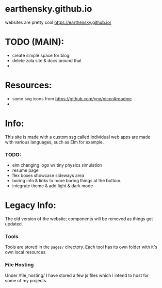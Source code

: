 # earthensky.github.io
websites are pretty cool https://earthensky.github.io/

# TODO (MAIN):
- create simple space for blog
- delete zola site & docs around that
- 

# Resources:
- some svg icons from https://github.com/yne/picon#readme
- 

# Info:
This site is made with a custom ssg called 
Individual web apps are made with various languages, such as Elm for example.

### TODO: 
- elm changing logo w/ tiny physics simulation
- resume page
- flex boxes showcase sideways area
- boring info & links to more boring things at the bottom.
- integrate theme & add light & dark mode

# Legacy Info:
The old version of the website; components will be removed as things get updated.

### Tools
Tools are stored in the `pages/` directory.  Each tool has its own folder with it's own local resources.

### File Hosting
Under /file_hosting/ I have stored a few js files which I intend to host for some of my projects.
